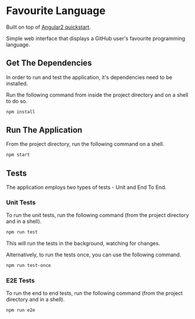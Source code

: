 # Favourite Language

Built on top of [Angular2 quickstart](https://github.com/angular/quickstart "Angular2 QuickStart").

Simple web interface that displays a GitHub user's favourite programming language.

## Get The Dependencies

In order to run and test the application, it's dependencies need to be installed.

Run the following command from inside the project directory and on a shell to do so.

```bash
npm install
```


## Run The Application

From the project directory, run the following command on a shell.

```bash
npm start
```


## Tests

The application employs two types of tests - Unit and End To End.


### Unit Tests

To run the unit tests, run the following command (from the project directory and in a shell).

```bash
npm run test
```

This will run the tests in the background, watching for changes.

Alternatively, to run the tests once, you can use the following command.

```bash
npm run test-once
```


### E2E Tests

To run the end to end tests, run the following command (from the project directory and in a shell).

```bash
npm run e2e
```
